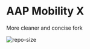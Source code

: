 # AAP Mobility X
More cleaner and concise fork

![repo-size](https://img.shields.io/github/repo-size/jasper-ttl118/aap_mobility_x)
